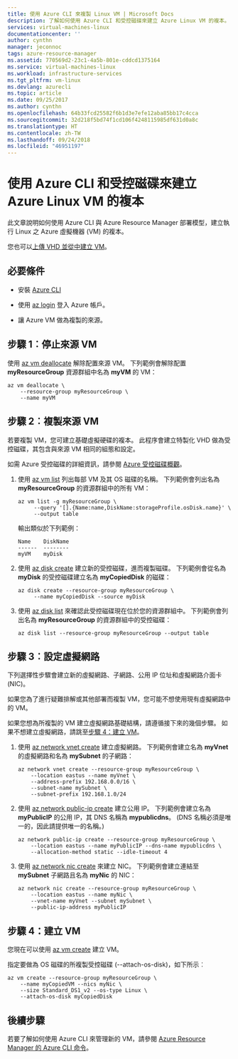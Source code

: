 ```yaml
---
title: 使用 Azure CLI 來複製 Linux VM | Microsoft Docs
description: 了解如何使用 Azure CLI 和受控磁碟來建立 Azure Linux VM 的複本。
services: virtual-machines-linux
documentationcenter: ''
author: cynthn
manager: jeconnoc
tags: azure-resource-manager
ms.assetid: 770569d2-23c1-4a5b-801e-cddcd1375164
ms.service: virtual-machines-linux
ms.workload: infrastructure-services
ms.tgt_pltfrm: vm-linux
ms.devlang: azurecli
ms.topic: article
ms.date: 09/25/2017
ms.author: cynthn
ms.openlocfilehash: 64b33fcd25582f6b1d3e7efe12aba85bb17c4cca
ms.sourcegitcommit: 32d218f5bd74f1cd106f4248115985df631d0a8c
ms.translationtype: HT
ms.contentlocale: zh-TW
ms.lasthandoff: 09/24/2018
ms.locfileid: "46951197"
---
```

# <a name="create-a-copy-of-a-linux-vm-by-using-azure-cli-and-managed-disks"></a>使用 Azure CLI 和受控磁碟來建立 Azure Linux VM 的複本

此文章說明如何使用 Azure CLI 與 Azure Resource Manager 部署模型，建立執行 Linux 之 Azure 虛擬機器 (VM) 的複本。 

您也可以[上傳 VHD 並從中建立 VM](upload-vhd.md?toc=%2fazure%2fvirtual-machines%2flinux%2ftoc.json)。

## <a name="prerequisites"></a>必要條件


-   安裝 [Azure CLI](/cli/azure/install-az-cli2)

-   使用 [az login](/cli/azure/reference-index#az_login) 登入 Azure 帳戶。

-   讓 Azure VM 做為複製的來源。

## <a name="step-1-stop-the-source-vm"></a>步驟 1︰停止來源 VM


使用 [az vm deallocate](/cli/azure/vm#az_vm_deallocate) 解除配置來源 VM。
下列範例會解除配置 **myResourceGroup** 資源群組中名為 **myVM** 的 VM：

```azurecli
az vm deallocate \
    --resource-group myResourceGroup \
    --name myVM
```

## <a name="step-2-copy-the-source-vm"></a>步驟 2︰複製來源 VM


若要複製 VM，您可建立基礎虛擬硬碟的複本。 此程序會建立特製化 VHD 做為受控磁碟，其包含與來源 VM 相同的組態和設定。

如需 Azure 受控磁碟的詳細資訊，請參閱 [Azure 受控磁碟概觀](../windows/managed-disks-overview.md)。 

1.  使用 [az vm list](/cli/azure/vm#az_vm_list) 列出每部 VM 及其 OS 磁碟的名稱。 下列範例會列出名為 **myResourceGroup** 的資源群組中的所有 VM：
    
    ```azurecli
    az vm list -g myResourceGroup \
         --query '[].{Name:name,DiskName:storageProfile.osDisk.name}' \
         --output table
    ```

    輸出類似於下列範例：

    ```azurecli
    Name    DiskName
    ------  --------
    myVM    myDisk
    ```

1.  使用 [az disk create](/cli/azure/disk#az_disk_create) 建立新的受控磁碟，進而複製磁碟。 下列範例會從名為 **myDisk** 的受控磁碟建立名為 **myCopiedDisk** 的磁碟：

    ```azurecli
    az disk create --resource-group myResourceGroup \
         --name myCopiedDisk --source myDisk
    ``` 

1.  使用 [az disk list](/cli/azure/disk#az_disk_list) 來確認此受控磁碟現在位於您的資源群組中。 下列範例會列出名為 **myResourceGroup** 的資源群組中的受控磁碟：

    ```azurecli
    az disk list --resource-group myResourceGroup --output table
    ```


## <a name="step-3-set-up-a-virtual-network"></a>步驟 3︰設定虛擬網路


下列選擇性步驟會建立新的虛擬網路、子網路、公用 IP 位址和虛擬網路介面卡 (NIC)。

如果您為了進行疑難排解或其他部署而複製 VM，您可能不想使用現有虛擬網路中的 VM。

如果您想為所複製的 VM 建立虛擬網路基礎結構，請遵循接下來的幾個步驟。 如果不想建立虛擬網路，請跳至[步驟 4：建立 VM](#step-4-create-a-vm)。

1.  使用 [az network vnet create](/cli/azure/network/vnet#az_network_vnet_create) 建立虛擬網路。 下列範例會建立名為 **myVnet** 的虛擬網路和名為 **mySubnet** 的子網路：

    ```azurecli
    az network vnet create --resource-group myResourceGroup \
        --location eastus --name myVnet \
        --address-prefix 192.168.0.0/16 \
        --subnet-name mySubnet \
        --subnet-prefix 192.168.1.0/24
    ```

1.  使用 [az network public-ip create](/cli/azure/network/public-ip#az_network_public_ip_create) 建立公用 IP。 下列範例會建立名為 **myPublicIP** 的公用 IP，其 DNS 名稱為 **mypublicdns**。 (DNS 名稱必須是唯一的，因此請提供唯一的名稱。)

    ```azurecli
    az network public-ip create --resource-group myResourceGroup \
        --location eastus --name myPublicIP --dns-name mypublicdns \
        --allocation-method static --idle-timeout 4
    ```

1.  使用 [az network nic create](/cli/azure/network/nic#az_network_nic_create) 來建立 NIC。
    下列範例會建立連結至 **mySubnet** 子網路且名為 **myNic** 的 NIC：

    ```azurecli
    az network nic create --resource-group myResourceGroup \
        --location eastus --name myNic \
        --vnet-name myVnet --subnet mySubnet \
        --public-ip-address myPublicIP
    ```

## <a name="step-4-create-a-vm"></a>步驟 4：建立 VM

您現在可以使用 [az vm create](/cli/azure/vm#az_vm_create) 建立 VM。

指定要做為 OS 磁碟的所複製受控磁碟 (--attach-os-disk)，如下所示︰

```azurecli
az vm create --resource-group myResourceGroup \
    --name myCopiedVM --nics myNic \
    --size Standard_DS1_v2 --os-type Linux \
    --attach-os-disk myCopiedDisk
```

## <a name="next-steps"></a>後續步驟

若要了解如何使用 Azure CLI 來管理新的 VM，請參閱 [Azure Resource Manager 的 Azure CLI 命令](../azure-cli-arm-commands.md)。
